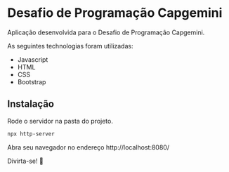 # Desafio de Programação Capgemini

Aplicação desenvolvida para o Desafio de Programação Capgemini.

As seguintes technologias foram utilizadas:

- Javascript
- HTML
- CSS
- Bootstrap


## Instalação

Rode o servidor na pasta do projeto.

```bash
npx http-server
```
Abra seu navegador no endereço http://localhost:8080/

Divirta-se! :partying_face:





